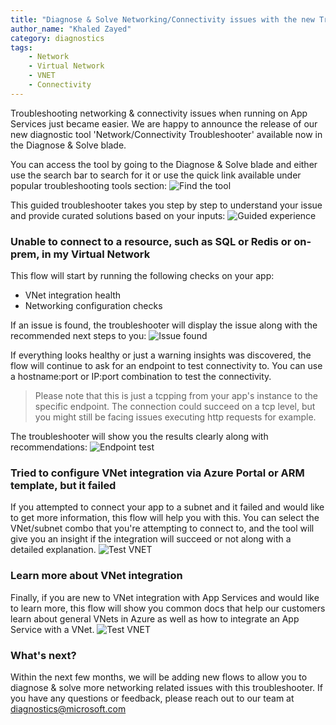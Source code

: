 ```yaml
---
title: "Diagnose & Solve Networking/Connectivity issues with the new Troubleshooter"
author_name: "Khaled Zayed"
category: diagnostics
tags:                                                           
    - Network
    - Virtual Network
    - VNET
    - Connectivity
---
```


Troubleshooting networking & connectivity issues when running on App Services just became easier. We are happy to announce the release of our new diagnostic tool 'Network/Connectivity Troubleshooter' available now in the Diagnose & Solve blade. 

You can access the tool by going to the Diagnose & Solve blade and either use the search bar to search for it or use the quick link available under popular troubleshooting tools section:
![Find the tool]({{site.baseurl}}/media/2021/04/NT-searchbar.png)


This guided troubleshooter takes you step by step to understand your issue and provide curated solutions based on your inputs:
![Guided experience]({{site.baseurl}}/media/2021/04/NT-flows.png)

### Unable to connect to a resource, such as SQL or Redis or on-prem, in my Virtual Network 

This flow will start by running the following checks on your app:
* VNet integration health
* Networking configuration checks

If an issue is found, the troubleshooter will display the issue along with the recommended next steps to you:
![Issue found]({{site.baseurl}}/media/2021/04/NT-checks.png)


If everything looks healthy or just a warning insights was discovered, the flow will continue to ask for an endpoint to test connectivity to. You can use a hostname:port or IP:port combination to test the connectivity. 
> Please note that this is just a tcpping from your app's instance to the specific endpoint. The connection could succeed on a tcp level, but you might still be facing issues executing http requests for example. 

The troubleshooter will show you the results clearly along with recommendations:
![Endpoint test]({{site.baseurl}}/media/2021/04/NT-connectivity.png)

### Tried to configure VNet integration via Azure Portal or ARM template, but it failed

If you attempted to connect your app to a subnet and it failed and would like to get more information, this flow will help you with this. You can select the VNet/subnet combo that you're attempting to connect to, and the tool will give you an insight if the integration will succeed or not along with a detailed explanation.
![Test VNET]({{site.baseurl}}/media/2021/04/NT-testVNet.png)


### Learn more about VNet integration
Finally, if you are new to VNet integration with App Services and would like to learn more, this flow will show you common docs that help our customers learn about general VNets in Azure as well as how to integrate an App Service with a VNet.
![Test VNET]({{site.baseurl}}/media/2021/04/NT-Learn.png)


### What's next?

Within the next few months, we will be adding new flows to allow you to diagnose & solve more networking related issues with this troubleshooter. If you have any questions or feedback, please reach out to our team at  [diagnostics@microsoft.com](mailto:diagnostics@microsoft.com)
